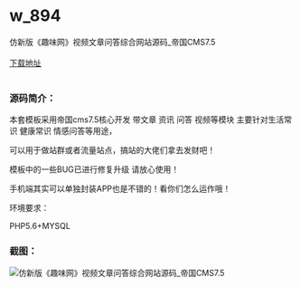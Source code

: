 # w_894
仿新版《趣味网》视频文章问答综合网站源码_帝国CMS7.5
<br/></br>
[下载地址](https://www.uuid2.com/894.html "下载地址")
<br/></br>
<h3>源码简介：</h3>
<p>本套模板采用帝国cms7.5核心开发 带文章 资讯 问答 视频等模块 主要针对生活常识 健康常识 情感问答等用途，<p>
<p>可以用于做站群或者流量站点，搞站的大佬们拿去发财吧！<p>
<p>模板中的一些BUG已进行修复升级 请放心使用！<p>
<p>手机端其实可以单独封装APP也是不错的！看你们怎么运作哦！<p>
<p>环境要求：<p>
<p>PHP5.6+MYSQL<p>
<h3>截图：</h3>
<img src="https://www.uuid2.com/wp-content/uploads/img/202105/7ab03ab743.jpg" alt="仿新版《趣味网》视频文章问答综合网站源码_帝国CMS7.5">
